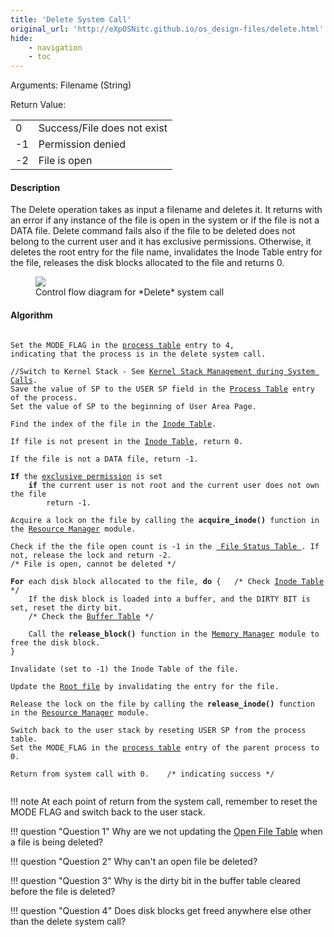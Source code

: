 ```yaml
---
title: 'Delete System Call'
original_url: 'http://eXpOSNitc.github.io/os_design-files/delete.html'
hide:
    - navigation
    - toc
---
```


Arguments: Filename (String) 

Return Value: 

|  |  |
| --- | --- |
| 0 | Success/File does not exist |
| -1 | Permission denied |
| -2 | File is open |


#### Description
The Delete operation takes as input a filename and deletes it. It returns with an error if any instance of the file is open in the system or if the file is not a DATA file. Delete command fails also if the file to be deleted does not belong to the current user and it has exclusive permissions. Otherwise, it deletes the root entry for the file name, invalidates the Inode Table entry for the file, releases the disk blocks allocated to the file and returns 0. 

<figure>
	<img src="http://exposnitc.github.io/img/roadmap/delete.png">
	<figcaption>Control flow diagram for *Delete* system call</figcaption>
</figure>
  
  

#### Algorithm

<pre><code>
Set the MODE_FLAG in the <a href="process_table.html">process table</a> entry to 4, 
indicating that the process is in the delete system call.

//Switch to Kernel Stack - See <a href="stack_smcall.html">Kernel Stack Management during System Calls</a>. 
Save the value of SP to the USER SP field in the <a href="process_table.html">Process Table</a> entry of the process.
Set the value of SP to the beginning of User Area Page.

Find the index of the file in the <a href="disk_ds.html#inode_table" target="_blank">Inode Table</a>.
		
If file is not present in the <a href="disk_ds.html#inode_table" target="_blank">Inode Table</a>, return 0. 

If the file is not a DATA file, return -1.

<b>If</b> the <a href="../os_spec-files/multiuser.html">exclusive permission</a> is set
	<b>if</b> the current user is not root and the current user does not own the file
		return -1. 

Acquire a lock on the file by calling the <b>acquire_inode()</b> function in the <a href="../os_modules/Module_0.html">Resource Manager</a> module.

Check if the the file open count is -1 in the <a href="./mem_ds.html#file_lock_status_table" target="_blank"> File Status Table </a>. If not, release the lock and return -2.    
/* File is open, cannot be deleted */

<b>For</b> each disk block allocated to the file, <b>do</b> { 	/* Check <a href="disk_ds.html#inode_table" target="_blank">Inode Table</a> */
	If the disk block is loaded into a buffer, and the DIRTY BIT is set, reset the dirty bit. 
	/* Check the <a href="../os_design-files/mem_ds.html#buffer_table">Buffer Table</a> */ 

	Call the <b>release_block()</b> function in the <a href="../os_modules/Module_2.html">Memory Manager</a> module to free the disk block.        
}

Invalidate (set to -1) the Inode Table of the file.

Update the <a href="disk_ds.html#root_file" target="_blank">Root file</a> by invalidating the entry for the file.

Release the lock on the file by calling the <b>release_inode()</b> function in the <a href="../os_modules/Module_0.html">Resource Manager</a> module.

Switch back to the user stack by reseting USER SP from the process table.
Set the MODE_FLAG in the <a href="process_table.html">process table</a> entry of the parent process to 0.

Return from system call with 0.    /* indicating success */

</code></pre>
  
!!! note
	At each point of return from the system call, remember to reset the MODE FLAG and switch back to the user stack.

!!! question "Question 1"
	Why are we not updating the [Open File Table](mem-ds.md#file_table) when a file is being deleted?

!!! question "Question 2"
	Why can't an open file be deleted?

!!! question "Question 3"
	Why is the dirty bit in the buffer table cleared before the file is deleted?

!!! question "Question 4"
	Does disk blocks get freed anywhere else other than the delete system call?

